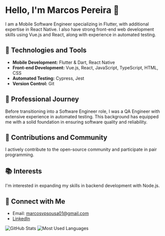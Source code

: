 # Hello, I'm Marcos Pereira 👋

I am a Mobile Software Engineer specializing in Flutter, with additional expertise in React Native. I also have strong front-end web development skills using Vue.js and React, along with experience in automated testing.

## 🚀 Technologies and Tools
- **Mobile Development:** Flutter & Dart, React Native
- **Front-end Development:** Vue.js, React, JavaScript, TypeScript, HTML, CSS
- **Automated Testing:** Cypress, Jest
- **Version Control:** Git

## 💼 Professional Journey
Before transitioning into a Software Engineer role, I was a QA Engineer with extensive experience in automated testing. This background has equipped me with a solid foundation in ensuring software quality and reliability.

## 🌟 Contributions and Community
I actively contribute to the open-source community and participate in pair programming. 

## 📚 Interests
I'm interested in expanding my skills in backend development with Node.js.

## 🔗 Connect with Me
- Email: marcosvpsousa01@gmail.com
- [LinkedIn](https://www.linkedin.com/in/marcospereira2/)

![GitHub Stats](https://github-readme-stats.vercel.app/api?username=MarcosPereira1&show_icons=true&theme=vue-dark&bg_color=1a1b27&icon_color=ff79c6&text_color=f8f8f2&title_color=50fa7b)
![Most Used Languages](https://github-readme-stats.vercel.app/api/top-langs/?username=MarcosPereira1&theme=vue-dark&layout=compact&bg_color=1a1b27&text_color=f8f8f2)

